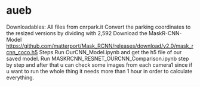 # aueb
Downloadables:
All files from cnrpark.it
Convert the parking coordinates to the resized versions by dividing with 2,592
Download the MaskR-CNN-Model 
https://github.com/matterport/Mask_RCNN/releases/download/v2.0/mask_rcnn_coco.h5
Steps
Run OurCNN_Model.ipynb and get the h5 file of our saved model.
Run MASKRCNN_RESNET_OURCNN_Comparison.ipynb step by step and after that u can check some images from each camera1 since if u want to run the whole thing it needs more than 1 hour in order to calculate everything.
